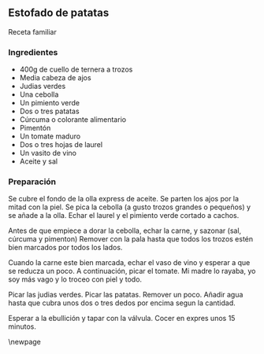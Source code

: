 ## Estofado de patatas

Receta familiar

### Ingredientes

- 400g de cuello de ternera a trozos
- Media cabeza de ajos
- Judias verdes
- Una cebolla
- Un pimiento verde
- Dos o tres patatas
- Cúrcuma o colorante alimentario
- Pimentón
- Un tomate maduro
- Dos o tres hojas de laurel
- Un vasito de vino
- Aceite y sal

### Preparación

Se cubre el fondo de la olla express de aceite.
Se parten los ajos por la mitad con la piel.
Se pica la cebolla (a gusto trozos grandes o pequeños)
y se añade a la olla.
Echar el laurel y el pimiento verde cortado a cachos.

Antes de que empiece a dorar la cebolla,
echar la carne, y sazonar
(sal, cúrcuma y pimenton)
Remover con la pala
hasta que todos los trozos estén bien marcados por todos los lados.

Cuando la carne este bien marcada,
echar el vaso de vino y esperar a que se reducza un poco.
A continuación, picar el tomate.
Mi madre lo rayaba, yo soy más vago y lo troceo con piel y todo.

Picar las judias verdes.
Picar las patatas.
Remover un poco.
Añadir agua hasta que cubra unos dos o tres dedos por encima segun la cantidad.

Esperar a la ebullición y tapar con la válvula.
Cocer en expres unos 15 minutos.

\newpage
